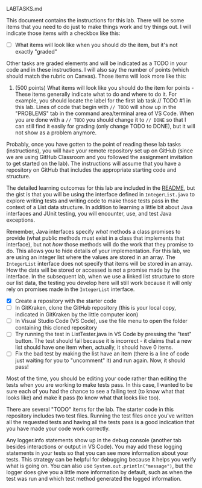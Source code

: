 LABTASKS.md

This document contains the instructions for this lab. There will be some items that you need to do just to make things work and try things out. I will indicate those items with a checkbox like this:
- [ ] What items will look like when you should *do* the item, but it's not exactly "graded"

Other tasks are graded elements and will be indicated as a TODO in your code and in these instructions. I will also say the number of points (which should match the rubric on Canvas). Those items will look more like this:
1. (500 points) What items will look like you should do the item for points - These items generally indicate what to do and where to do it. For example, you should locate the label for the first lab task // TODO #1 in this lab. Lines of code that begin with `// TODO` will show up in the "PROBLEMS" tab in the command area/terminal area of VS Code. When you are done with a `// TODO` you should change it to `// DONE` so that I can still find it easily for grading (only change TODO to DONE), but it will not show as a problem anymore.

Probably, once you have gotten to the point of reading these lab tasks (instructions), you will have your remote repository set up on GitHub (since we are using GitHub Classroom and you followed the assignment invitation to get started on the lab). The instructions will assume that you have a repository on GitHub that includes the appropriate starting code and structure.

The detailed learning outcomes for this lab are included in the [README](README.md), but the gist is that you will be using the interface defined in `IntegerList.java` to explore writing tests and writing code to make those tests pass in the context of a List data structure. In addition to learning a little bit about Java interfaces and JUnit testing, you will encounter, use, and test Java exceptions.

Remember, Java interfaces specify *what* methods a class promises to provide (what public methods must exist in a class that implements that interface), but not *how* those methods will do the work that they promise to do. This allows you to hide details of your implementation. For this lab, we are using an integer list where the values are stored in an array. The `IntegerList` interface does not specify that items will be stored in an array. How the data will be stored or accessed is not a promise made by the interface. In the subsequent lab, when we use a linked list structure to store our list data, the testing you develop here will still work because it will only rely on promises made in the `IntegerList` interface.

- [x] Create a repository with the starter code
- [ ] In GitKraken, clone the GitHub repository (this is your local copy, indicated in GitKraken by the little computer icon)
- [ ] In Visual Studio Code (VS Code), use the file menu to open the folder containing this cloned repository
- [ ] Try running the test in ListTester.java in VS Code by pressing the "test" button. The test should fail because it is incorrect - it claims that a new list should have one item when, actually, it should have 0 items. 
- [ ] Fix the bad test by making the list have an item (there is a line of code just waiting for you to "uncomment" it) and run again. Now, it should pass! 

Most of the time, you should be editing your code rather than editing the tests when you are working to make tests pass. In this case, I wanted to be sure each of you had the chance to see a failing test (to know what that looks like) and make it pass (to know what that looks like too).

There are several "TODO" items for the lab. The starter code in this repository includes two test files. Running the test files once you've written all the requested tests and having all the tests pass is a good indication that you have made your code work correctly.

Any logger.info statements show up in the debug console (another tab besides interactions or output in VS Code). You may add these logging statements in your tests so that you can see more information about your tests. This strategy can be helpful for debugging because it helps you verify what is going on. You can also use `System.out.println("message")`, but the logger does give you a little more information by default, such as when the test was run and which test method generated the logged information.



